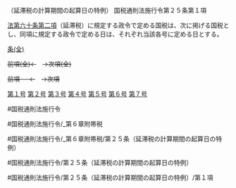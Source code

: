 （延滞税の計算期間の起算日の特例）
国税通則法施行令第２５条第１項

[法第六十条第二項](国税通則法＿＿＿＿＿第６０条第２項)（延滞税）に規定する政令で定める国税は、次に掲げる国税とし、同項に規定する政令で定める日は、それぞれ当該各号に定める日とする。

[条(全)](国税通則法施行＿令＿第２５条_.md)

~~前項(全)←~~　~~→次項(全)~~

~~前項 　 ←~~　~~→次項~~

[第１号](国税通則法施行＿令＿第２５条第１項第１号.md)  [第２号](国税通則法施行＿令＿第２５条第１項第２号.md)  [第３号](国税通則法施行＿令＿第２５条第１項第３号.md)  [第４号](国税通則法施行＿令＿第２５条第１項第４号.md)  [第５号](国税通則法施行＿令＿第２５条第１項第５号.md)  [第６号](国税通則法施行＿令＿第２５条第１項第６号.md)  [第７号](国税通則法施行＿令＿第２５条第１項第７号.md)  

#国税通則法施行令

#国税通則法施行令/_第６章附帯税

#国税通則法施行令/_第６章附帯税/第２５条（延滞税の計算期間の起算日の特例）

#国税通則法施行令/第２５条（延滞税の計算期間の起算日の特例）

#国税通則法施行令/第２５条（延滞税の計算期間の起算日の特例）/第１項

